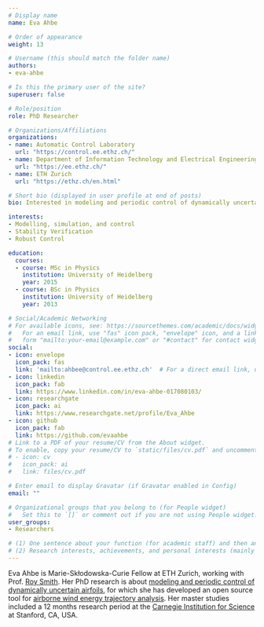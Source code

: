 ```yaml
---
# Display name
name: Eva Ahbe

# Order of appearance
weight: 13

# Username (this should match the folder name)
authors:
- eva-ahbe

# Is this the primary user of the site?
superuser: false

# Role/position
role: PhD Researcher

# Organizations/Affiliations
organizations:
- name: Automatic Control Laboratory
  url: "https://control.ee.ethz.ch/"
- name: Department of Information Technology and Electrical Engineering
  url: "https://ee.ethz.ch/"
- name: ETH Zurich
  url: "https://ethz.ch/en.html"

# Short bio (displayed in user profile at end of posts)
bio: Interested in modeling and periodic control of dynamically uncertain systems.

interests:
- Modelling, simulation, and control
- Stability Verification
- Robust Control

education:
  courses:
  - course: MSc in Physics
    institution: University of Heidelberg
    year: 2015
  - course: BSc in Physics
    institution: University of Heidelberg
    year: 2013

# Social/Academic Networking
# For available icons, see: https://sourcethemes.com/academic/docs/widgets/#icons
#   For an email link, use "fas" icon pack, "envelope" icon, and a link in the
#   form "mailto:your-email@example.com" or "#contact" for contact widget.
social:
- icon: envelope
  icon_pack: fas
  link: 'mailto:ahbee@control.ee.ethz.ch'  # For a direct email link, use "mailto:test@example.org".
- icon: linkedin
  icon_pack: fab
  link: https://www.linkedin.com/in/eva-ahbe-017080103/
- icon: researchgate
  icon_pack: ai
  link: https://www.researchgate.net/profile/Eva_Ahbe
- icon: github
  icon_pack: fab
  link: https://github.com/evaahbe
# Link to a PDF of your resume/CV from the About widget.
# To enable, copy your resume/CV to `static/files/cv.pdf` and uncomment the lines below.  
# - icon: cv
#   icon_pack: ai
#   link: files/cv.pdf

# Enter email to display Gravatar (if Gravatar enabled in Config)
email: ""

# Organizational groups that you belong to (for People widget)
#   Set this to `[]` or comment out if you are not using People widget.  
user_groups:
- Researchers

# (1) One sentence about your function (for academic staff) and then another sentence about your role(s) within the training network
# (2) Research interests, achievements, and personal interests (mainly for researchers)
---
```


Eva Ahbe is Marie-Skłodowska-Curie Fellow at ETH Zurich, working with Prof. [Roy Smith](/authors/roy-smith/). Her PhD research is about [modeling and periodic control of dynamically uncertain airfoils](/project/esr13/), for which she has developed an open source tool for [airborne wind energy trajectory analysis](https://github.com/evaahbe/AWE_tool/). Her master studies included a 12 months research period at the [Carnegie Institution for Science](https://carnegiescience.edu/) at Stanford, CA, USA.
